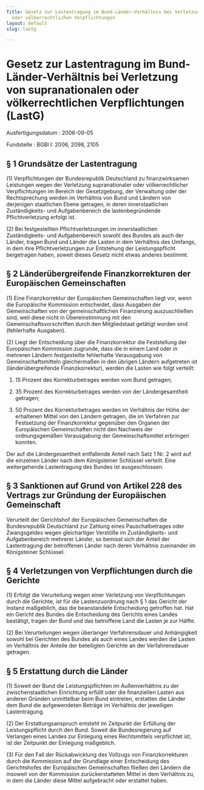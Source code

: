 ```yaml
---
Title: Gesetz zur Lastentragung im Bund-Länder-Verhältnis bei Verletzung von  supranationalen
  oder völkerrechtlichen Verpflichtungen
layout: default
slug: lastg

---
```


# Gesetz zur Lastentragung im Bund-Länder-Verhältnis bei Verletzung von  supranationalen oder völkerrechtlichen Verpflichtungen (LastG)

Ausfertigungsdatum
:   2006-09-05

Fundstelle
:   BGBl I: 2006, 2098, 2105



## § 1 Grundsätze der Lastentragung

(1) Verpflichtungen der Bundesrepublik Deutschland zu finanzwirksamen
Leistungen wegen der Verletzung supranationaler oder völkerrechtlicher
Verpflichtungen im Bereich der Gesetzgebung, der Verwaltung oder der
Rechtsprechung werden im Verhältnis von Bund und Ländern von
derjenigen staatlichen Ebene getragen, in deren innerstaatlichen
Zuständigkeits- und Aufgabenbereich die lastenbegründende
Pflichtverletzung erfolgt ist.

(2) Bei festgestellten Pflichtverletzungen im innerstaatlichen
Zuständigkeits- und Aufgabenbereich sowohl des Bundes als auch der
Länder, tragen Bund und Länder die Lasten in dem Verhältnis des
Umfangs, in dem ihre Pflichtverletzungen zur Entstehung der
Leistungspflicht beigetragen haben, soweit dieses Gesetz nicht etwas
anderes bestimmt.


## § 2 Länderübergreifende Finanzkorrekturen der Europäischen Gemeinschaften

(1) Eine Finanzkorrektur der Europäischen Gemeinschaften liegt vor,
wenn die Europäische Kommission entscheidet, dass Ausgaben der
Gemeinschaften von der gemeinschaftlichen Finanzierung auszuschließen
sind, weil diese nicht in Übereinstimmung mit den
Gemeinschaftsvorschriften durch den Mitgliedstaat getätigt worden sind
(fehlerhafte Ausgaben).

(2) Liegt der Entscheidung über die Finanzkorrektur die Feststellung
der Europäischen Kommission zugrunde, dass die in einem Land oder in
mehreren Ländern festgestellte fehlerhafte Verausgabung von
Gemeinschaftsmitteln gleichermaßen in den übrigen Ländern aufgetreten
ist (länderübergreifende Finanzkorrektur), werden die Lasten wie folgt
verteilt:

1.  15 Prozent des Korrekturbetrages werden vom Bund getragen;


2.  35 Prozent des Korrekturbetrages werden von der Ländergesamtheit
    getragen;


3.  50 Prozent des Korrekturbetrages werden im Verhältnis der Höhe der
    erhaltenen Mittel von den Ländern getragen, die im Verfahren zur
    Festsetzung der Finanzkorrektur gegenüber den Organen der Europäischen
    Gemeinschaften nicht den Nachweis der ordnungsgemäßen Verausgabung der
    Gemeinschaftsmittel erbringen konnten.



Der auf die Ländergesamtheit entfallende Anteil nach Satz 1 Nr. 2 wird
auf die einzelnen Länder nach dem Königsteiner Schlüssel verteilt.
Eine weitergehende Lastentragung des Bundes ist ausgeschlossen.


## § 3 Sanktionen auf Grund von Artikel 228 des Vertrags zur Gründung der Europäischen Gemeinschaft

Verurteilt der Gerichtshof der Europäischen Gemeinschaften die
Bundesrepublik Deutschland zur Zahlung eines Pauschalbetrages oder
Zwangsgeldes wegen gleichartiger Verstöße im Zuständigkeits- und
Aufgabenbereich mehrerer Länder, so bemisst sich der Anteil der
Lastentragung der betroffenen Länder nach deren Verhältnis zueinander
im Königsteiner Schlüssel.


## § 4 Verletzungen von Verpflichtungen durch die Gerichte

(1) Erfolgt die Verurteilung wegen einer Verletzung von
Verpflichtungen durch die Gerichte, ist für die Lastenzuordnung nach §
1 das Gericht der Instanz maßgeblich, das die beanstandete
Entscheidung getroffen hat. Hat ein Gericht des Bundes die
Entscheidung des Gerichts eines Landes bestätigt, tragen der Bund und
das betroffene Land die Lasten je zur Hälfte.

(2) Bei Verurteilungen wegen überlanger Verfahrensdauer und
Anhängigkeit sowohl bei Gerichten des Bundes als auch eines Landes
werden die Lasten im Verhältnis der Anteile der beteiligten Gerichte
an der Verfahrensdauer getragen.


## § 5 Erstattung durch die Länder

(1) Soweit der Bund die Leistungspflichten im Außenverhältnis zu der
zwischenstaatlichen Einrichtung erfüllt oder die finanziellen Lasten
aus anderen Gründen unmittelbar beim Bund eintreten, erstatten die
Länder dem Bund die aufgewendeten Beträge im Verhältnis der jeweiligen
Lastentragung.

(2) Der Erstattungsanspruch entsteht im Zeitpunkt der Erfüllung der
Leistungspflicht durch den Bund. Soweit die Bundesregierung auf
Verlangen eines Landes zur Einlegung eines Rechtsmittels verpflichtet
ist, ist der Zeitpunkt der Einlegung maßgeblich.

(3) Für den Fall der Rückabwicklung des Vollzugs von Finanzkorrekturen
durch die Kommission auf der Grundlage einer Entscheidung des
Gerichtshofes der Europäischen Gemeinschaften fließen den Ländern die
insoweit von der Kommission zurückerstatteten Mittel in dem Verhältnis
zu, in dem die Länder diese Mittel aufgebracht oder erstattet haben.

